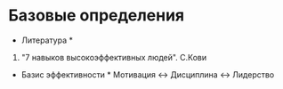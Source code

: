 # Базовые определения

* Литература *
1. "7 навыков высокоэффективных людей". С.Кови

* Базис эффективности *
Мотивация <-> Дисциплина <-> Лидерство
